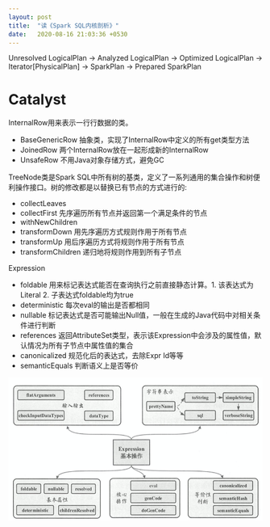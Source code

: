```yaml
---
layout: post
title:  "读《Spark SQL内核剖析》"
date:   2020-08-16 21:03:36 +0530
---
```


Unresolved LogicalPlan -> Analyzed LogicalPlan -> Optimized LogicalPlan -> Iterator[PhysicalPlan] -> SparkPlan -> Prepared SparkPlan

# Catalyst
InternalRow用来表示一行行数据的类。
- BaseGenericRow 抽象类，实现了InternalRow中定义的所有get类型方法
- JoinedRow 两个InternalRow放在一起形成新的InternalRow
- UnsafeRow 不用Java对象存储方式，避免GC

TreeNode类是Spark SQL中所有树的基类，定义了一系列通用的集合操作和树便利操作接口。树的修改都是以替换已有节点的方式进行的:
- collectLeaves
- collectFirst 先序遍历所有节点并返回第一个满足条件的节点
- withNewChildren
- transformDown 用先序遍历方式规则作用于所有节点
- transformUp 用后序遍历方式将规则作用于所有节点
- transformChildren 递归地将规则作用到所有子节点

Expression
- foldable 用来标记表达式能否在查询执行之前直接静态计算。1. 该表达式为Literal 2. 子表达式foldable均为true
- deterministic 每次eval的输出是否都相同
- nullable 标记表达式是否可能输出Null值，一般在生成的Java代码中对相关条件进行判断
- references 返回AttributeSet类型，表示该Expression中会涉及的属性值，默认情况为所有子节点中属性值的集合
- canonicalized 规范化后的表达式，去除Expr Id等等
- semanticEquals 判断语义上是否等价

![](/assets/pictures/spark-sql/expression.png)
